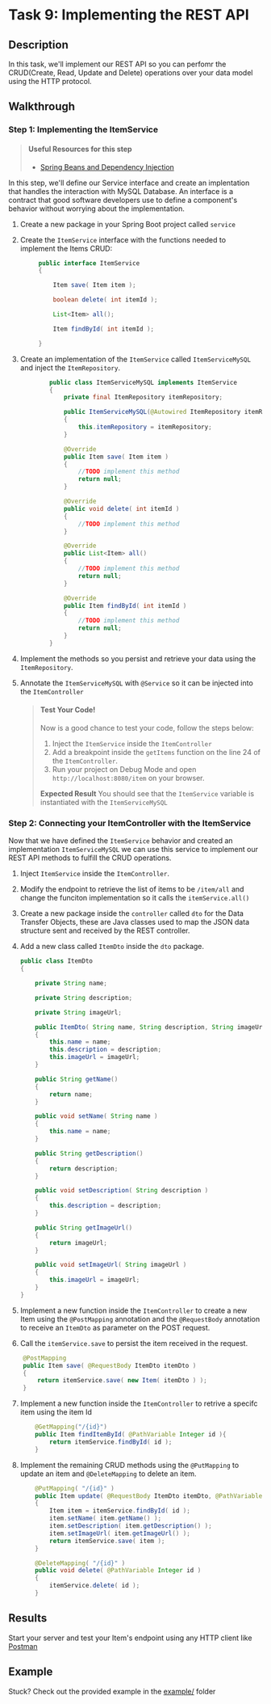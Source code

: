 # Task 9: Implementing the REST API

## Description

In this task, we'll implement our REST API so you can perfomr the CRUD(Create, Read, Update and Delete) operations
over your data model using the HTTP protocol.

## Walkthrough

### Step 1: Implementing the ItemService

> #### Useful Resources for this step
>
> - [Spring Beans and Dependency Injection](https://docs.spring.io/spring-boot/docs/2.0.x/reference/html/using-boot-spring-beans-and-dependency-injection.html)

In this step, we'll define our Service interface and create an implentation that handles the interaction with MySQL Database. An interface is a contract that good software developers use to define a component's behavior without worrying about the implementation.

1. Create a new package in your Spring Boot project called `service`
2. Create the `ItemService` interface with the functions needed to implement the Items CRUD:

   ```java
        public interface ItemService
        {

            Item save( Item item );

            boolean delete( int itemId );

            List<Item> all();

            Item findById( int itemId );

        }
   ```

3. Create an implementation of the `ItemService` called `ItemServiceMySQL` and inject the `ItemRepository`.

   ```java
           public class ItemServiceMySQL implements ItemService
           {
               private final ItemRepository itemRepository;

               public ItemServiceMySQL(@Autowired ItemRepository itemRepository )
               {
                   this.itemRepository = itemRepository;
               }

               @Override
               public Item save( Item item )
               {
                   //TODO implement this method
                   return null;
               }

               @Override
               public void delete( int itemId )
               {
                   //TODO implement this method
               }

               @Override
               public List<Item> all()
               {
                   //TODO implement this method
                   return null;
               }

               @Override
               public Item findById( int itemId )
               {
                   //TODO implement this method
                   return null;
               }
           }

   ```

4. Implement the methods so you persist and retrieve your data using the `ItemRepository`.
5. Annotate the `ItemServiceMySQL` with `@Service` so it can be injected into the `ItemController`

   > #### Test Your Code!
   >
   > Now is a good chance to test your code, follow the steps below:
   >
   > 1. Inject the `ItemService` inside the `ItemController`
   > 2. Add a breakpoint inside the `getItems` function on the line 24 of the `ItemController`.
   > 3. Run your project on Debug Mode and open `http://localhost:8080/item` on your browser.
   >
   > **Expected Result**
   > You should see that the `ItemService` variable is instantiated with the `ItemServiceMySQL`

### Step 2: Connecting your ItemController with the ItemService

Now that we have defined the `ItemService` behavior and created an implementation `ItemServiceMySQL` we can use this service to implement our REST API methods to fulfill the CRUD operations.

1. Inject `ItemService` inside the `ItemController`.
2. Modify the endpoint to retrieve the list of items to be `/item/all` and change the funciton implementation so it calls the `itemService.all()`
3. Create a new package inside the `controller` called `dto` for the Data Transfer Objects, these are Java classes used to map the JSON data structure sent and received by the REST controller.
4. Add a new class called `ItemDto` inside the `dto` package.

   ```java
   public class ItemDto
   {

       private String name;

       private String description;

       private String imageUrl;

       public ItemDto( String name, String description, String imageUrl )
       {
           this.name = name;
           this.description = description;
           this.imageUrl = imageUrl;
       }

       public String getName()
       {
           return name;
       }

       public void setName( String name )
       {
           this.name = name;
       }

       public String getDescription()
       {
           return description;
       }

       public void setDescription( String description )
       {
           this.description = description;
       }

       public String getImageUrl()
       {
           return imageUrl;
       }

       public void setImageUrl( String imageUrl )
       {
           this.imageUrl = imageUrl;
       }
   }
   ```

5. Implement a new function inside the `ItemController` to create a new Item using the `@PostMapping` annotation and the `@RequestBody` annotation to receive an `ItemDto` as parameter on the POST request. 

6. Call the `itemService.save` to persist the item received in the request.

```java
    @PostMapping
    public Item save( @RequestBody ItemDto itemDto )
    {
        return itemService.save( new Item( itemDto ) );
    }
```

7. Implement a new function inside the `ItemController` to retrive a specifc item using the item Id
   ```java
       @GetMapping("/{id}")
       public Item findItemById( @PathVariable Integer id ){
           return itemService.findById( id );
       }
   ```
8. Implement the remaining CRUD methods using the `@PutMapping` to update an item and `@DeleteMapping` to delete an item.

   ```java
       @PutMapping( "/{id}" )
       public Item update( @RequestBody ItemDto itemDto, @PathVariable Integer id )
       {
           Item item = itemService.findById( id );
           item.setName( item.getName() );
           item.setDescription( item.getDescription() );
           item.setImageUrl( item.getImageUrl() );
           return itemService.save( item );
       }

       @DeleteMapping( "/{id}" )
       public void delete( @PathVariable Integer id )
       {
           itemService.delete( id );
       }
   ```

## Results

Start your server and test your Item's endpoint using any HTTP client like [Postman](https://www.postman.com/)

## Example

Stuck? Check out the provided example in the [example/](example/) folder
